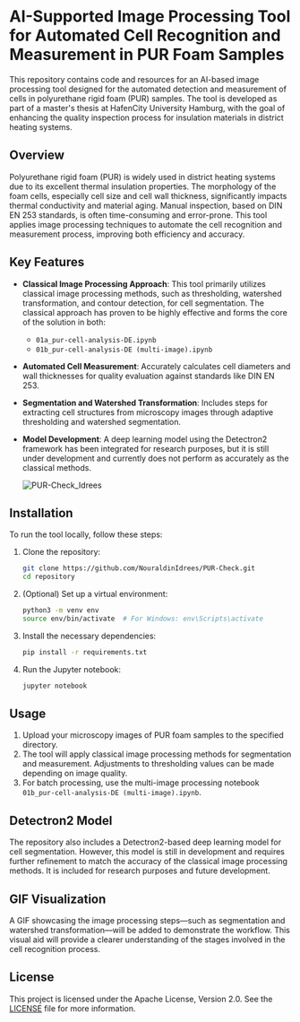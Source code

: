 # AI-Supported Image Processing Tool for Automated Cell Recognition and Measurement in PUR Foam Samples

This repository contains code and resources for an AI-based image processing tool designed for the automated detection and measurement of cells in polyurethane rigid foam (PUR) samples. The tool is developed as part of a master's thesis at HafenCity University Hamburg, with the goal of enhancing the quality inspection process for insulation materials in district heating systems.

## Overview

Polyurethane rigid foam (PUR) is widely used in district heating systems due to its excellent thermal insulation properties. The morphology of the foam cells, especially cell size and cell wall thickness, significantly impacts thermal conductivity and material aging. Manual inspection, based on DIN EN 253 standards, is often time-consuming and error-prone. This tool applies image processing techniques to automate the cell recognition and measurement process, improving both efficiency and accuracy.

## Key Features

- **Classical Image Processing Approach**: This tool primarily utilizes classical image processing methods, such as thresholding, watershed transformation, and contour detection, for cell segmentation. The classical approach has proven to be highly effective and forms the core of the solution in both:
  - `01a_pur-cell-analysis-DE.ipynb`
  - `01b_pur-cell-analysis-DE (multi-image).ipynb`
- **Automated Cell Measurement**: Accurately calculates cell diameters and wall thicknesses for quality evaluation against standards like DIN EN 253.
- **Segmentation and Watershed Transformation**: Includes steps for extracting cell structures from microscopy images through adaptive thresholding and watershed segmentation.
- **Model Development**: A deep learning model using the Detectron2 framework has been integrated for research purposes, but it is still under development and currently does not perform as accurately as the classical methods.

  ![PUR-Check_Idrees](https://github.com/user-attachments/assets/c03be6f7-fecd-4510-9fbf-70bd5debf00e)


## Installation

To run the tool locally, follow these steps:

1. Clone the repository:
   ```bash
   git clone https://github.com/NouraldinIdrees/PUR-Check.git
   cd repository
   ```

2. (Optional) Set up a virtual environment:
   ```bash
   python3 -m venv env
   source env/bin/activate  # For Windows: env\Scripts\activate
   ```

3. Install the necessary dependencies:
   ```bash
   pip install -r requirements.txt
   ```

4. Run the Jupyter notebook:
   ```bash
   jupyter notebook
   ```

## Usage

1. Upload your microscopy images of PUR foam samples to the specified directory.
2. The tool will apply classical image processing methods for segmentation and measurement. Adjustments to thresholding values can be made depending on image quality.
3. For batch processing, use the multi-image processing notebook `01b_pur-cell-analysis-DE (multi-image).ipynb`.

## Detectron2 Model

The repository also includes a Detectron2-based deep learning model for cell segmentation. However, this model is still in development and requires further refinement to match the accuracy of the classical image processing methods. It is included for research purposes and future development.

## GIF Visualization

A GIF showcasing the image processing steps—such as segmentation and watershed transformation—will be added to demonstrate the workflow. This visual aid will provide a clearer understanding of the stages involved in the cell recognition process.

## License

This project is licensed under the Apache License, Version 2.0. See the [LICENSE](LICENSE) file for more information.
